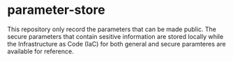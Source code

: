 # parameter-store


This repository only record the parameters that can be made public. The secure parameters that contain sesitive information are stored locally while the Infrastructure as Code (IaC) for both general and secure paramteres are available for reference.